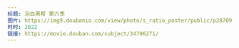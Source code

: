 ```yaml
---
标题: 浴血黑帮 第六季
图片: https://img9.doubanio.com/view/photo/s_ratio_poster/public/p2870947135.jpg
时时: 2022
链接: https://movie.douban.com/subject/34796271/
---
```

